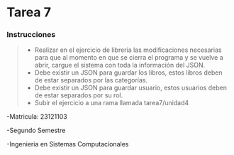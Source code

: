 # Tarea 7

### Instrucciones
> - Realizar en el ejercicio de librería las modificaciones necesarias para que al momento en que se cierra el programa y se vuelve a abrir, cargue el sistema con toda la información del JSON.
> - Debe existir un JSON para guardar los libros, estos libros deben de estar separados por las categorías.
> - Debe existir un JSON para guardar usuario, estos usuarios deben de estar separados por su rol.
> - Subir el ejercicio a una rama llamada tarea7/unidad4

-Matricula: 23121103

-Segundo Semestre

-Ingenieria en Sistemas Computacionales
